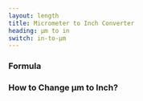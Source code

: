 ```yaml
---
layout: length
title: Micrometer to Inch Converter
heading: μm to in
switch: in-to-μm
---
```


<script>
  selectInput[1].selected = true
  selectOutput[4].selected = true
</script>

### Formula
<p id="formula"></p>

### How to Change μm to Inch?
